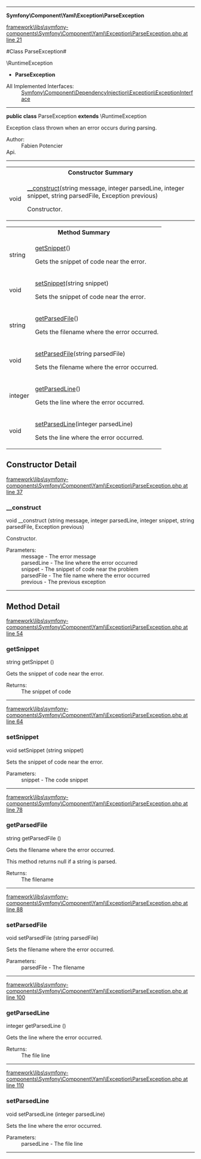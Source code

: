 

- - -

**Symfony\Component\Yaml\Exception\ParseException**


<a href="https://github.com/JeyDotC/Hirudo/blob/master/framework/libs/symfony-components/Symfony/Component/Yaml/Exception/ParseException.php#L21" target='_blank'>framework\libs\symfony-components\Symfony\Component\Yaml\Exception\ParseException.php at line 21</a>

#Class ParseException#

\RuntimeException
* **ParseException**


<dl>
<dt>All Implemented Interfaces:</dt>
<dd><a href="https://github.com/JeyDotC/Hirudo-docs/blob/master/symfony/component/dependencyinjection/exception/ExceptionInterface.md">Symfony\Component\DependencyInjection\Exception\ExceptionInterface</a> </dd>
</dl>



- - -

<p><strong>public  class</strong> <span>ParseException</span>
<strong>extends</strong> \RuntimeException

</p>

<div class="comment" id="overview_description"><p>Exception class thrown when an error occurs during parsing.</p></div>

<dl>
<dt>Author:</dt>
<dd>Fabien Potencier <fabien@symfony.com></dd>
<dt>Api.</dt>
</dl>


- - -

<table id="summary_constructor">
<tr><th colspan="2">Constructor Summary</th></tr>
<tr>
<td><span class='k'></span> <span class='nx'>void</span></td>
<td class="description"><p class="name"><a href="#__construct">__construct</a>(string message, integer parsedLine, integer snippet, string parsedFile, Exception previous)</p><p class="description">Constructor.</p></td>
</tr>
</table>

<table id="summary_method">
<tr><th colspan="2">Method Summary</th></tr>
<tr>
<td><span class='k'></span> <span class='nx'>string</span></td>
<td class="description"><p class="name"><a href="#getsnippet">getSnippet</a>()</p><p class="description">Gets the snippet of code near the error.</p></td>
</tr>
<tr>
<td><span class='k'></span> <span class='nx'>void</span></td>
<td class="description"><p class="name"><a href="#setsnippet">setSnippet</a>(string snippet)</p><p class="description">Sets the snippet of code near the error.</p></td>
</tr>
<tr>
<td><span class='k'></span> <span class='nx'>string</span></td>
<td class="description"><p class="name"><a href="#getparsedfile">getParsedFile</a>()</p><p class="description">Gets the filename where the error occurred.
</p></td>
</tr>
<tr>
<td><span class='k'></span> <span class='nx'>void</span></td>
<td class="description"><p class="name"><a href="#setparsedfile">setParsedFile</a>(string parsedFile)</p><p class="description">Sets the filename where the error occurred.</p></td>
</tr>
<tr>
<td><span class='k'></span> <span class='nx'>integer</span></td>
<td class="description"><p class="name"><a href="#getparsedline">getParsedLine</a>()</p><p class="description">Gets the line where the error occurred.</p></td>
</tr>
<tr>
<td><span class='k'></span> <span class='nx'>void</span></td>
<td class="description"><p class="name"><a href="#setparsedline">setParsedLine</a>(integer parsedLine)</p><p class="description">Sets the line where the error occurred.</p></td>
</tr>
</table>

<h2 id="detail_method">Constructor Detail</h2>

<a href="https://github.com/JeyDotC/Hirudo/blob/master/framework/libs/symfony-components/Symfony/Component/Yaml/Exception/ParseException.php#L37" target='_blank'>framework\libs\symfony-components\Symfony\Component\Yaml\Exception\ParseException.php at line 37</a>

<h3 id="__construct">__construct</h3>
<span class='k'></span> <span class='nx'>void</span> <span class='nf'>__construct</span> (string message, integer parsedLine, integer snippet, string parsedFile, Exception previous)

<div class="details">
<p>Constructor.</p><dl>
<dt>Parameters:</dt>
<dd>message - The error message</dd>
<dd>parsedLine - The line where the error occurred</dd>
<dd>snippet - The snippet of code near the problem</dd>
<dd>parsedFile - The file name where the error occurred</dd>
<dd>previous - The previous exception</dd>
</dl>

</div>

- - -

<h2 id="detail_method">Method Detail</h2>

<a href="https://github.com/JeyDotC/Hirudo/blob/master/framework/libs/symfony-components/Symfony/Component/Yaml/Exception/ParseException.php#L54" target='_blank'>framework\libs\symfony-components\Symfony\Component\Yaml\Exception\ParseException.php at line 54</a>

<h3 id="getSnippet()">getSnippet</h3>
<span class='k'></span> <span class='nx'>string</span> <span class='nf'>getSnippet</span> ()

<div class="details">
<p>Gets the snippet of code near the error.</p><dl>
<dt>Returns:</dt>
<dd>The snippet of code</dd>
</dl>

</div>

- - -


<a href="https://github.com/JeyDotC/Hirudo/blob/master/framework/libs/symfony-components/Symfony/Component/Yaml/Exception/ParseException.php#L64" target='_blank'>framework\libs\symfony-components\Symfony\Component\Yaml\Exception\ParseException.php at line 64</a>

<h3 id="setSnippet()">setSnippet</h3>
<span class='k'></span> <span class='nx'>void</span> <span class='nf'>setSnippet</span> (string snippet)

<div class="details">
<p>Sets the snippet of code near the error.</p><dl>
<dt>Parameters:</dt>
<dd>snippet - The code snippet</dd>
</dl>

</div>

- - -


<a href="https://github.com/JeyDotC/Hirudo/blob/master/framework/libs/symfony-components/Symfony/Component/Yaml/Exception/ParseException.php#L78" target='_blank'>framework\libs\symfony-components\Symfony\Component\Yaml\Exception\ParseException.php at line 78</a>

<h3 id="getParsedFile()">getParsedFile</h3>
<span class='k'></span> <span class='nx'>string</span> <span class='nf'>getParsedFile</span> ()

<div class="details">
<p>Gets the filename where the error occurred.</p><p>This method returns null if a string is parsed.</p><dl>
<dt>Returns:</dt>
<dd>The filename</dd>
</dl>

</div>

- - -


<a href="https://github.com/JeyDotC/Hirudo/blob/master/framework/libs/symfony-components/Symfony/Component/Yaml/Exception/ParseException.php#L88" target='_blank'>framework\libs\symfony-components\Symfony\Component\Yaml\Exception\ParseException.php at line 88</a>

<h3 id="setParsedFile()">setParsedFile</h3>
<span class='k'></span> <span class='nx'>void</span> <span class='nf'>setParsedFile</span> (string parsedFile)

<div class="details">
<p>Sets the filename where the error occurred.</p><dl>
<dt>Parameters:</dt>
<dd>parsedFile - The filename</dd>
</dl>

</div>

- - -


<a href="https://github.com/JeyDotC/Hirudo/blob/master/framework/libs/symfony-components/Symfony/Component/Yaml/Exception/ParseException.php#L100" target='_blank'>framework\libs\symfony-components\Symfony\Component\Yaml\Exception\ParseException.php at line 100</a>

<h3 id="getParsedLine()">getParsedLine</h3>
<span class='k'></span> <span class='nx'>integer</span> <span class='nf'>getParsedLine</span> ()

<div class="details">
<p>Gets the line where the error occurred.</p><dl>
<dt>Returns:</dt>
<dd>The file line</dd>
</dl>

</div>

- - -


<a href="https://github.com/JeyDotC/Hirudo/blob/master/framework/libs/symfony-components/Symfony/Component/Yaml/Exception/ParseException.php#L110" target='_blank'>framework\libs\symfony-components\Symfony\Component\Yaml\Exception\ParseException.php at line 110</a>

<h3 id="setParsedLine()">setParsedLine</h3>
<span class='k'></span> <span class='nx'>void</span> <span class='nf'>setParsedLine</span> (integer parsedLine)

<div class="details">
<p>Sets the line where the error occurred.</p><dl>
<dt>Parameters:</dt>
<dd>parsedLine - The file line</dd>
</dl>

</div>

- - -

